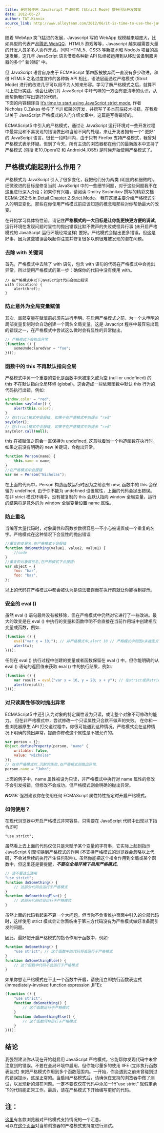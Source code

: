 ```yaml
---
title: 是时候使用 JavaScript 严谨模式 (Strict Mode) 提升团队开发效率
date: 2012-06-27
author: TAT.Kinvix
source_link: http://www.alloyteam.com/2012/06/it-is-time-to-use-the-javascript-strict-mode-strict-mode-to-enhance-the-efficiency-of-team-development/
---
```


<!-- {% raw %} - for jekyll -->

随着 WebApp 突飞猛进的发展，Javascript 写的 WebApp 规模越来越庞大，比如典型的代表产品[腾讯 WebQQ](http://web.qq.com/)、HTML5 游戏等等，Javascript 越来越需要大量的开发人员多多人协作开发。同时 HTML5、CSS3 等新技术和 NodeJs 项目的高速发展，这几年 JavaScript 语言借着各种新 API 陆续被运用到从移动设备到服务器的多个” 新领域” 中。

但 JavaScript 语言自身由于 ECMAScript 第四版被放弃而一直没有多少改进。和借 HTML5 之名过度宣传的各种新 API 相比，语法层面通过严格模式 (Strict Mode) 进行的改进几乎可以用不为人知来形容。学习了解严格模式之后，就算不马上进行实践，也会让我们对 JavaScript 中坏气味的一方面有更清晰的认识，从而帮助我们写出更好的代码。  
下面的内容翻译自 [It’s time to start using JavaScript strict mode](http://www.nczonline.net/blog/2012/03/13/its-time-to-start-using-javascript-strict-mode/), 作者 Nicholas C.Zakas 参与了 YUI 框架的开发，并撰写了多本前端技术书籍，在我看过关于 JavaScript 严格模式的入门介绍文章中，这篇是写得最好的。

ECMAScript5 中引入的严格模式，通过让 JavaScript 运行环境对一些开发过程中最常见和不易发现的错误做出和当前不同的处理，来让开发者拥有一个” 更好” 的 JavaScript 语言。很长一段时间内，由于只有 Firefox 支持严格模式，我曾对严格模式表示怀疑。但到了今天，所有主流的浏览器都在他们的最新版本中支持了严格模式 (包括 IE10,Opera12 和 Android4,IOS5) 是时候开始使用严格模式了。

## 严格模式能起到什么作用？

严格模式为 JavaScript 引入了很多变化，我把他们分为两类 (明显的和细微的)。细微改进的目标是修复当前 JavaScript 中的一些细节问题，对于这些问题我不在这里进行深入介绍；如果你有兴趣，请阅读 Dmitry Soshnikov 撰写的精彩文档 [ECMA-262-5 in Detail Chapter 2 Strict Mode](http://dmitrysoshnikov.com/ecmascript/es5-chapter-2-strict-mode/)。 我在这里主要介绍严格模式引入的明显变化，那些在你使用严格模式前应该知道的概念和那些对你帮助最大的改变。

在开始学习具体特性前，请记住**严格模式的一大目标是让你能更快更方便的调试**。运行环境在发现问题时显性的抛出错误比默不做声的失败或怪异行事 (未开启严格模式的 JavaScript 运行环境经常这样) 要好。严格模式会抛出更多错误，但这是好事，因为这些错误会唤起你注意并修复很多以前很难被发现的潜在问题。

### 去除 with 关键词

首先，严格模式中去除了 with 语句，包含 with 语句的代码在严格模式中会抛出异常。所以使用严格模式的第一步：确保你的代码中没有使用 with。

    // 在严格模式中以下JavaScript代码会抛出错误
    with (location) {
        alert(href);
    }

### 防止意外为全局变量赋值

其次，局部变量在赋值前必须先进行申明。在启用严格模式之前，为一个未申明的局部变量复制时会自动创建一个同名全局变量。这是 Javacript 程序中最容易出现的错误之一，在严格模式中尝试这么做时会有显性的异常抛出。

```javascript
// 严格模式下会抛出异常
(function () {
    someUndeclaredVar = "foo";
})();
```

### 函数中的 this 不再默认指向全局

严格模式中另一个重要的变化是函数中未被定义或为空 (null or undefined) 的 this 不在默认指向全局环境 (global)。这会造成一些依赖函数中默认 this 行为的代码执行出错，例如:

```javascript
window.color = "red";
function sayColor() {
    alert(this.color);
}
// 在strict模式中会报错, 如果不在严格模式中则提示 “red"
sayColor();
// 在strict模式中会报错, 如果不在严格模式中则提示 “red"
sayColor.call(null);
```

this 在被赋值之前会一直保持为 undefined, 这意味着当一个构造函数在执行时，如果之前没有明确的 new 关键词，会抛出异常。

```javascript
function Person(name) {
    this.name = name;
}
//在严格模式中会报错
var me = Person("Nicholas");
```

在上面的代码中，Person 构造函数运行时因为之前没有 new, 函数中的 this 会保留为 undefined, 由于你不能为 undefined 设置属性，上面的代码会抛出错误。 在非 strict 模式环境中，没有被复制的 this 会默认指向 window 全局变量，运行的结果将是意外的为 window 全局变量设置 name 属性。

### 防止重名

当编写大量代码时，对象属性和函数参数很容易一不小心被设置成一个重复的名字。严格模式在这种情况下会显性的抛出错误

```javascript
//重复的变量名,在严格模式下会报错
function doSomething(value1, value2, value1) {
    //code
}
//重复的对象属性名,在严格模式下会报错:
var object = {
    foo: "bar",
    foo: "baz",
};
```

以上的代码在严格模式中都会被认为是语法错误而在执行前就让你能得到提示。

### 安全的 eval ()

虽然 eval () 语句最终没有被移除，但在严格模式中仍然对它进行了一些改进。最大的改变是在 eval () 中执行的变量和函数申明不会直接在当前作用域中创建相应变量或函数，例如:

```javascript
(function () {
    eval("var x = 10;"); // 非严格模式中,alert 10 // 严格模式中则因x未被定义而抛出异常,
    alert(x);
})();
```

任何在 eval () 执行过程中创建的变量或者函数保留在 eval () 中。但你能明确的从 eval () 语句的返回值来获取 eval () 中的执行结果，例如:

```javascript
(function () {
    var result = eval("var x = 10, y = 20; x + y"); // 在strict或非strict模式中都能正确的运行余下的语句.(resulst为30)
    alert(result);
})();
```

### 对只读属性修改时抛出异常

ECMAScript5 中还引入为对象的特定属性设为只读，或让整个对象不可修改的能力。 但在非严格模式中，尝试修改一个只读属性只会默不做声的失败。 在你和一些浏览器原生 API 打交道过程中，你很可能遇到这种情况。严格模式会在这种情况下明确的抛出异常，提醒你修改这个属性是不被允许的。

```javascript
var person = {};
Object.defineProperty(person, "name" {
    writable: false,
    value: "Nicholas"
});
// 在非严格模式时,沉默的失败,在严格模式则抛出异常.
person.name = "John";
```

上面的例子中，name 属性被设为只读，非严格模式中执行对 name 属性的修改不会引发报错，但修改不会成功。但严格模式则会明确的抛出异常。

**_NOTE:_** 强烈建议你在使用任何 ECMAScript 属性特性指定时开启严格模式。

### 如何使用？

在现代浏览器中开启严格模式非常容易，只需要在 JavaScript 代码中出现以下指令即可

    "use strict";

虽然看上去上面的代码仅仅只是未赋予某个变量的字符串，它实际上起到指示 JavaScript 引擎切换到严格模式的作用 (不支持严格模式的浏览器会忽略以上代码，不会对后续的执行产生任何影响)。虽然你能把这个指令作用到全局或某个函数中，但这里还是要提醒，**_不要在全局环境下启用严格模式_**。

```javascript
// 请不要这么使用
"use strict";
function doSomething() {
    // 这部分代码会运行于严格模式
}
function doSomethingElse() {
    // 这部分代码也会运行于严格模式
}
```

虽然上面的代码看起来不算一个大问题。但当你不负责维护页面中引入的全部代码时，这样使用 strict 模式会让你面临由于第三方代码没有为严格模式做好准备而引发的问题。

因此，最好把开启严格模式的指令作用于函数中，例如:

```javascript
function doSomething() {
    "use strict"; // 这个函数中的代码将会运行于严格模式
}
function doSomethingElse() {
    // 这个函数中代码不会运行于严格模式
}
```

如果你想让严格模式在不止一个函数中开启，请使用立即执行函数表达式 (immediately-invoked function expression ,IIFE):

```javascript
(function () {
    "use strict";
    function doSomething() {
        // 这个函数运行于严格模式
    }
    function doSomethingElse() {
        // 这个函数同样运行于严格模式
    }
})();
```

## 结论

我强烈建议你从现在开始就启用 JavaScript 严格模式，它能帮你发现代码中未曾注意到的错误。不要在全局环境中启用，但你能尽量多的使用 IIFE (立即执行函数表达式) 来把严格模式作用到多个函数范围内。一开始，你会遇到之前未曾碰到过的错误提示，这是正常的。当启用严格模式后，请确保在支持的浏览器中做了测试，以发现新的潜在问题。一定不要仅仅在代码中添加一行”use strict” 就假定余下的代码能正常工作。最后，请在严格模式下开始编写更好的代码。

## 注：

[这里](http://caniuse.com/use-strict)有各款浏览器对严格模式支持情况的一个汇总。  
可以在[这个页面](http://java-script.limewebs.com/strictMode/test_hosted.html)对当前浏览器的严格模式支持度进行测试。

<!-- {% endraw %} - for jekyll -->